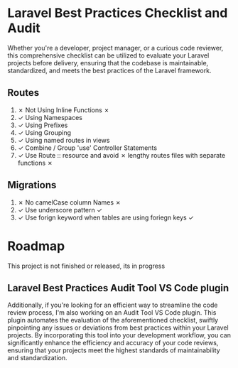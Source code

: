# Laravel Best Practices Checklist and Audit

Whether you're a developer, project manager, or a curious code reviewer, this comprehensive checklist can be utilized to evaluate your Laravel projects before delivery, ensuring that the codebase is maintainable, standardized, and meets the best practices of the Laravel framework.

## Routes
1. ✗ Not Using Inline Functions ✗
2. ✓ Using Namespaces
3. ✓ Using Prefixes
4. ✓ Using Grouping
5. ✓ Using named routes in views
6. ✓ Combine / Group 'use' Controller Statements
7. ✓ Use Route :: resource and avoid ✗ lengthy routes files with separate functions ✗

## Migrations
1. ✗ No camelCase column Names ✗ 
2. ✓ Use underscore pattern ✓
3. ✓ Use forign keyword when tables are using foriegn keys ✓ 

# Roadmap
This project is not finished or released, its in progress 


## Laravel Best Practices Audit Tool VS Code plugin
Additionally, if you're looking for an efficient way to streamline the code review process, I'm also working on an Audit Tool VS Code plugin. This plugin automates the evaluation of the aforementioned checklist, swiftly pinpointing any issues or deviations from best practices within your Laravel projects. By incorporating this tool into your development workflow, you can significantly enhance the efficiency and accuracy of your code reviews, ensuring that your projects meet the highest standards of maintainability and standardization.

